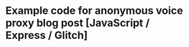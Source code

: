Example code for anonymous voice proxy blog post [JavaScript / Express / Glitch]
================================================================================

